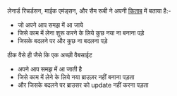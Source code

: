 
लेनार्ड रिचर्डसन, माईक एमंड्सन, और सैम रूबी ने अपनी [किताब](http://restfulwebapis.com/) में बताया है:-
*	जो अपने आप समझ में आ जाये
*	जिसे काम में लेना शुरू करने के लिये कुछ नया ना बनाना पड़े
*	जिसके बदलने पर और कुछ ना बदलना पड़े

ठीक वैसे ही जैसे कि एक अच्छी वैबसाईट
* अपने आप समझ में आ जाती है
* जिसे काम में लेने के लिये नया ब्राउज़र नहीं बनाना पड़ता
* और जिसके बदलने पर ब्राउसर को update नहीं करना पड़ता

